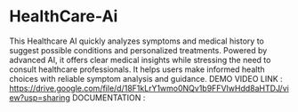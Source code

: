 # HealthCare-Ai
This Healthcare AI quickly analyzes symptoms and medical history to suggest possible conditions and personalized treatments. Powered by advanced AI, it offers clear medical insights while stressing the need to consult healthcare professionals. It helps users make informed health choices with reliable symptom analysis and guidance.
DEMO VIDEO LINK :
https://drive.google.com/file/d/18F1kLrY1wmo0NQv1b9FFVIwHdd8aHTDJ/view?usp=sharing
DOCUMENTATION :

